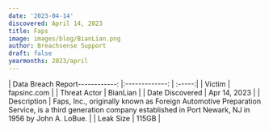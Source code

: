 ```yaml
---
date: '2023-04-14'
discovered: April 14, 2023
title: Faps
image: images/blog/BianLian.png
author: Breachsense Support
draft: false
yearmonths: 2023/april
---
```


| Data Breach Report------------:     |:-------------:    | :-----:|
| Victim      | fapsinc.com      | 
| Threat Actor      | BianLian      | 
| Date Discovered      | Apr 14, 2023      | 
| Description      | Faps, Inc., originally known as Foreign Automotive Preparation Service, is a third generation company established in Port Newark, NJ in 1956 by John A. LoBue.      | 
| Leak Size      | 115GB      | 

